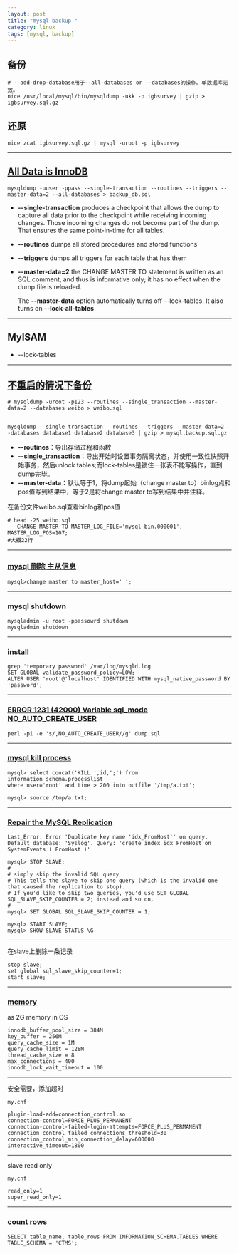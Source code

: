 ```yaml
---
layout: post
title: "mysql backup "
category: linux
tags: [mysql, backup]
---
```


## 备份

```
# --add-drop-database用于--all-databases or --databases的操作。单数据库无效。
nice /usr/local/mysql/bin/mysqldump -ukk -p igbsurvey | gzip > igbsurvey.sql.gz
```

## 还原

```
nice zcat igbsurvey.sql.gz | mysql -uroot -p igbsurvey
```

--- 

## [All Data is InnoDB](https://dba.stackexchange.com/questions/19532/safest-way-to-perform-mysqldump-on-a-live-system-with-active-reads-and-writes)

```
mysqldump -uuser -ppass --single-transaction --routines --triggers --master-data=2 --all-databases > backup_db.sql
```

* **--single-transaction** produces a checkpoint that allows the dump to capture all data prior to the checkpoint while receiving incoming changes. Those incoming changes do not become part of the dump. That ensures the same point-in-time for all tables.

* **--routines** dumps all stored procedures and stored functions

* **--triggers** dumps all triggers for each table that has them

* **--master-data=2** the CHANGE MASTER TO statement is written as an SQL comment, and thus is informative only; it has no effect when the dump file is reloaded. 

    The **--master-data** option automatically turns off --lock-tables. It also turns on **--lock-all-tables**

---

## MyISAM 

* --lock-tables

---

## [不重启的情况下备份](http://lizhenliang.blog.51cto.com/7876557/1669829)

```
# mysqldump -uroot -p123 --routines --single_transaction --master-data=2 --databases weibo > weibo.sql


mysqldump --single-transaction --routines --triggers --master-data=2 --databases database1 database2 database3 | gzip > mysql.backup.sql.gz
```

* **--routines**：导出存储过程和函数
* **--single_transaction**：导出开始时设置事务隔离状态，并使用一致性快照开始事务，然后unlock tables;而lock-tables是锁住一张表不能写操作，直到dump完毕。
* **--master-data**：默认等于1，将dump起始（change master to）binlog点和pos值写到结果中，等于2是将change master to写到结果中并注释。

在备份文件weibo.sql查看binlog和pos值

```
# head -25 weibo.sql
-- CHANGE MASTER TO MASTER_LOG_FILE='mysql-bin.000001', MASTER_LOG_POS=107;
#大概22行
```


---

### [mysql 删除 主从信息](://blog.csdn.net/wulantian/article/details/8463394)


```
mysql>change master to master_host=' ';
```

---

### mysql shutdown

```
mysqladmin -u root -ppassowrd shutdown
mysqladmin shutdown
```

---

### [install](https://dev.mysql.com/downloads/repo/yum/)


```
grep 'temporary password' /var/log/mysqld.log
SET GLOBAL validate_password_policy=LOW;
ALTER USER 'root'@'localhost' IDENTIFIED WITH mysql_native_password BY 'password';
```

--- 


### [ERROR 1231 (42000)  Variable sql_mode NO_AUTO_CREATE_USER](https://stackoverflow.com/questions/55503831/error-1231-42000-with-sql-mode-when-trying-to-import-a-sql-dump-in-mysql-workb)

```
perl -pi -e 's/,NO_AUTO_CREATE_USER//g' dump.sql
```

---


### [mysql kill process](https://stackoverflow.com/questions/1903838/how-do-i-kill-all-the-processes-in-mysql-show-processlist)

```
mysql> select concat('KILL ',id,';') from information_schema.processlist
where user='root' and time > 200 into outfile '/tmp/a.txt';

mysql> source /tmp/a.txt;
```

---


### [Repair the MySQL Replication](https://www.howtoforge.com/how-to-repair-mysql-replication)

```
Last_Error: Error 'Duplicate key name 'idx_FromHost'' on query. Default database: 'Syslog'. Query: 'create index idx_FromHost on SystemEvents ( FromHost )'
```

```
mysql> STOP SLAVE;
#
# simply skip the invalid SQL query
# This tells the slave to skip one query (which is the invalid one that caused the replication to stop). 
# If you'd like to skip two queries, you'd use SET GLOBAL SQL_SLAVE_SKIP_COUNTER = 2; instead and so on.
#
mysql> SET GLOBAL SQL_SLAVE_SKIP_COUNTER = 1;

mysql> START SLAVE;
mysql> SHOW SLAVE STATUS \G
```


---

在slave上删除一条记录

```
stop slave;
set global sql_slave_skip_counter=1;
start slave;
```

---

### [memory](https://stackoverflow.com/questions/1178736/mysql-maximum-memory-usage)

as 2G memory in OS

```
innodb_buffer_pool_size = 384M
key_buffer = 256M
query_cache_size = 1M
query_cache_limit = 128M
thread_cache_size = 8
max_connections = 400
innodb_lock_wait_timeout = 100
```

---

安全需要，添加超时

```
my.cnf 

plugin-load-add=connection_control.so
connection-control=FORCE_PLUS_PERMANENT
connection-control-failed-login-attempts=FORCE_PLUS_PERMANENT
connection_control_failed_connections_threshold=30
connection_control_min_connection_delay=600000
interactive_timeout=1800
```

---

slave read only

```
my.cnf

read_only=1
super_read_only=1
```

---

### [count rows](https://stackoverflow.com/questions/286039/get-record-counts-for-all-tables-in-mysql-database)

```
SELECT table_name, table_rows FROM INFORMATION_SCHEMA.TABLES WHERE TABLE_SCHEMA = 'CTMS';
```
